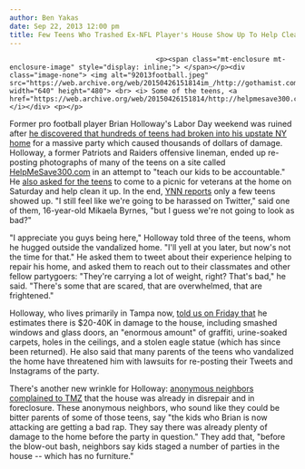 ```yaml
---
author: Ben Yakas
date: Sep 22, 2013 12:00 pm
title: Few Teens Who Trashed Ex-NFL Player's House Show Up To Help Clean
---
```


	
										<p><span class="mt-enclosure mt-enclosure-image" style="display: inline;"> </span></p><div class="image-none"> <img alt="92013football.jpeg" src="https://web.archive.org/web/20150426151814im_/http://gothamist.com/attachments/byakas/92013football.jpeg" width="640" height="480"> <br> <i> Some of the teens, <a href="https://web.archive.org/web/20150426151814/http://helpmesave300.com/">via</a></i></div> <p></p>

<p>Former pro football player Brian Holloway&apos;s Labor Day weekend was ruined after <a href="https://web.archive.org/web/20150426151814/http://gothamist.com/2013/09/19/ex-football_player_shames_teens_who.php">he discovered that hundreds of teens had broken into his upstate NY home</a> for a massive party which caused thousands of dollars of damage. Holloway, a former Patriots and Raiders offensive lineman, ended up re-posting photographs of many of the teens on a site called <a href="https://web.archive.org/web/20150426151814/http://helpmesave300.com/">HelpMeSave300.com</a> in an attempt to &quot;teach our kids to be accountable.&quot; He <a href="https://web.archive.org/web/20150426151814/http://gothamist.com/2013/09/20/parents_of_teens_who_trashed_ex-nfl.php">also asked for the teens</a> to come to a picnic for veterans at the home on Saturday and help clean it up. In the end, <a href="https://web.archive.org/web/20150426151814/http://hudsonvalley.ynn.com/content/news/697357/few-teens-return-to-clean-up-holloway-s-home/">YNN reports</a> only a few teens showed up. &quot;I still feel like we&apos;re going to be harassed on Twitter,&quot; said one of them, 16-year-old Mikaela Byrnes, &quot;but I guess we&apos;re not going to look as bad?&quot;</p>

<p>&quot;I appreciate you guys being here,&quot; Holloway told three of the teens, whom he hugged outside the vandalized home. &quot;I&apos;ll yell at you later, but now&apos;s not the time for that.&quot; He asked them to tweet about their experience helping to repair his home, and asked them to reach out to their classmates and other fellow partygoers: &quot;They&apos;re carrying a lot of weight, right? That&apos;s bad,&quot; he said. &quot;There&apos;s some that are scared, that are overwhelmed, that are frightened.&quot;</p>

<p>Holloway, who lives primarily in Tampa now, <a href="https://web.archive.org/web/20150426151814/http://gothamist.com/2013/09/20/parents_of_teens_who_trashed_ex-nfl.php">told us on Friday that</a> he estimates there is $20-40K in damage to the house, including smashed windows and glass doors, an &quot;enormous amount&quot; of graffiti, urine-soaked carpets, holes in the ceilings, and a stolen eagle statue (which has since been returned). He also said that many parents of the teens who vandalized the home have threatened him with lawsuits for re-posting their Tweets and Instagrams of the party.</p>

<p>There&apos;s another new wrinkle for Holloway: <a href="https://web.archive.org/web/20150426151814/http://www.tmz.com/2013/09/22/brian-holloway-patriots-party-house-foreclosure-new-york/">anonymous neighbors complained to TMZ</a> that the house was already in disrepair and in foreclosure. These anonymous neighbors, who sound like they could be bitter parents of some of those teens, say &quot;the kids who Brian is now attacking are getting a bad rap. They say there was already plenty of damage to the home before the party in question.&quot; They add that, &quot;before the blow-out bash, neighbors say kids staged a number of parties in the house -- which has no furniture.&quot;</p>					
										
									
				
